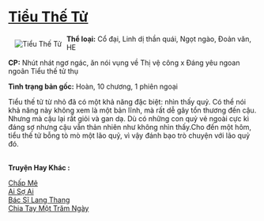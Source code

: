 <a href="https://utruyen.com/tieu-the-tu/19823/" title="Tiểu Thế Tử"><h1>Tiểu Thế Tử</h1></a><div style="display:table"><img align="right" style="float: left; padding: 10px;" src="https://utruyen.com/images/story/200x260/tieu-the-tu.jpg" alt="Tiểu Thế Tử"><b>Thể loại:</b> Cổ đại, Linh dị thần quái, Ngọt ngào, Đoản văn, HE<p></p><b>CP:</b> Nhút nhát ngơ ngác, ăn nói vụng về Thị vệ công x Đáng yêu ngoan ngoãn Tiểu thế tử thụ<p></p><b>Tình trạng bản gốc:</b> Hoàn, 10 chương, 1 phiên ngoại<p></p>Tiểu thế tử từ nhỏ đã có một khả năng đặc biệt: nhìn thấy quỷ. Có thể nói khả năng này không xem là một bản lĩnh, mà rất dễ gây tổn thương đến cậu. Nhưng mà cậu lại rất giỏi và gan dạ. Dù có những con quỷ vẻ ngoài cực kì đáng sợ nhưng cậu vẫn thản nhiên như không nhìn thấy.Cho đến một hôm, tiểu thế tử bỗng tò mò một lão quỷ, vì vậy đánh bạo trò chuyện với lão quỷ đó.</div><p><br><b>Truyện Hay Khác :</b></p><a href="https://utruyen.com/chap-me/19822/" alt="Chấp Mê">Chấp Mê</a><br/><a href="https://truyenngontinhay.wordpress.com/2019/10/03/ai-so-ai/" alt="Ai Sợ Ai">Ai Sợ Ai</a><br/><a href="https://github.com/quanluxury/ngontinh_sac/tree/master/truyenhay/21563/" alt="Bác Sĩ Lang Thang">Bác Sĩ Lang Thang</a><br/><a href="https://github.com/quanluxury/ngontinh_sac/tree/master/truyenhay/22566/" alt="Chia Tay Một Trăm Ngày">Chia Tay Một Trăm Ngày</a><br/>